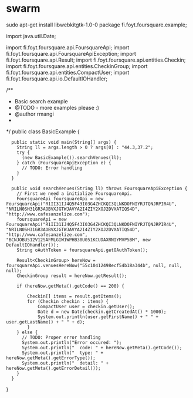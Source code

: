 # swarm
sudo apt-get install libwebkitgtk-1.0-0
package fi.foyt.foursquare.example;

import java.util.Date;

import fi.foyt.foursquare.api.FoursquareApi;
import fi.foyt.foursquare.api.FoursquareApiException;
import fi.foyt.foursquare.api.Result;
import fi.foyt.foursquare.api.entities.Checkin;
import fi.foyt.foursquare.api.entities.CheckinGroup;
import fi.foyt.foursquare.api.entities.CompactUser;
import fi.foyt.foursquare.api.io.DefaultIOHandler;

/**
 * Basic search example
 * @TODO - more examples please :)
 * @author rmangi
 *
 */
public class BasicExample {

	  public static void main(String[] args) {
	    String ll = args.length > 0 ? args[0] : "44.3,37.2";
	    try {
	      (new BasicExample()).searchVenues(ll);
	    } catch (FoursquareApiException e) {
	      // TODO: Error handling
	    }
	  }

	  public void searchVenues(String ll) throws FoursquareApiException {
	    // First we need a initialize FoursquareApi. 
	    FoursquareApi foursquareApi = new  FoursquareApi("R1II31IJ4Q5F43I03G4ZHCKQI3QLNKDOFNIYRJTQNJRPIR4U", "NRILN0SH31GR3AOBVXJGTWJAVYA2I4ZIY2XOJ2DVXATIQS4D", "http://www.cafesanzelize.com");
	    foursquareApi = new FoursquareApi("R1II31IJ4Q5F43I03G4ZHCKQI3QLNKDOFNIYRJTQNJRPIR4U", "NRILN0SH31GR3AOBVXJGTWJAVYA2I4ZIY2XOJ2DVXATIQS4D", "http://www.cafesanzelize.com", "BCNJOBU512V12SAFMLGIW1WPHB30U051KCUDAXRNIYMVP5BM", new DefaultIOHandler());
	    String oAuthToken = foursquareApi.getOAuthToken();
	    
	    Result<CheckinGroup> hereNow = foursquareApi.venuesHereNow("55c10412498ecf54b18a344b", null, null, null);
	    CheckinGroup result = hereNow.getResult();
	    
	    if (hereNow.getMeta().getCode() == 200) {
	    	
	    	Checkin[] items = result.getItems();
	    	for (Checkin checkin : items) {
				CompactUser user = checkin.getUser();
				Date d = new Date(checkin.getCreatedAt() * 1000);
				System.out.println(user.getFirstName() + " " + user.getLastName() + " " + d);
			}
	    } else {
	      // TODO: Proper error handling
	      System.out.println("Error occured: ");
	      System.out.println("  code: " + hereNow.getMeta().getCode());
	      System.out.println("  type: " + hereNow.getMeta().getErrorType());
	      System.out.println("  detail: " + hereNow.getMeta().getErrorDetail()); 
	    }
	  }
}
